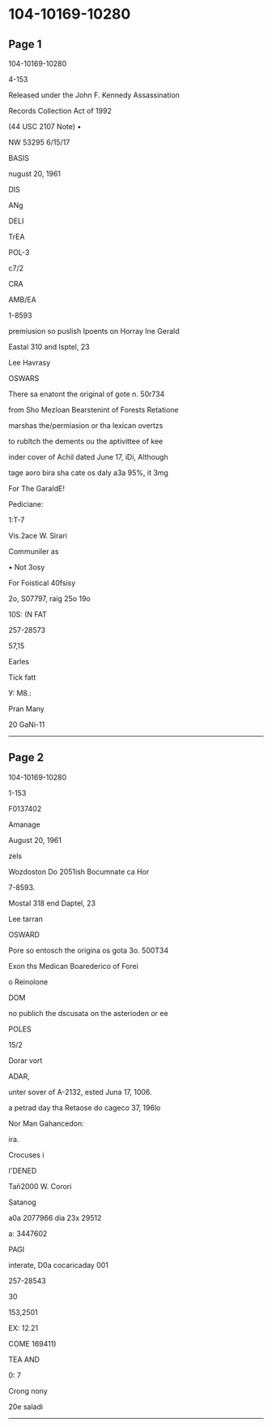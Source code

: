 # 104-10169-10280

## Page 1

104-10169-10280

4-153

Released under the John F. Kennedy Assassination

Records Collection Act of 1992

(44 USC 2107 Note) •

NW 53295 6/15/17

BASIS

nugust 20, 1961

DIS

ANg

DELI

TrEA

POL-3

c7/2

CRA

AMB/EA

1-8593

premiusion so puslish Ipoents on Horray Ine Gerald

Eastal 310 and Isptel, 23

Lee Havrasy

OSWARS

There sa enatont the original of gote n. 50r734

from Sho Mezloan Bearstenint of Forests Retatione

marshas the/permiasion or tha lexican overtzs

to rubltch the dements ou the aptivittee of kee

inder cover of Achil dated June 17, iDi, Although

tage aoro bira sha cate os daly a3a 95%, it 3mg

For The GaraIdE!

Pediciane:

1:T-7

Vis.2ace W. Sirari

Communiler as

• Not 3osy

For Foistical 40fsisy

2o, S07797, raig 25o 19o

10S: (N FAT

257-28573

57,15

Earles

Tick fatt

У: M8.:

Pran Many

20 GaNi-11

---

## Page 2

104-10169-10280

1-153

F0137402

Amanage

August 20, 1961

zels

Wozdoston Do 2051ish Bocumnate ca Hor

7-8593.

Mostal 318 end Daptel, 23

Lee tarran

OSWARD

Pore so entosch the origina os gota 3o. 500T34

Exon ths Medican Boarederico of Forei

o Reinolone

DOM

no publich the dscusata on the asterioden or ee

POLES

15/2

Dorar vort

ADAR,

unter sover of A-2132, ested Juna 17, 1006.

a petrad day tha Retaose do cageco 37, 196lo

Nor Man Gahancedon:

ira.

Crocuses i

I'DENED

Tañ2000 W. Corori

Satanog

a0a 2077966 dia 23x 29512

a: 3447602

PAGI

interate, D0a cocaricaday 001

257-28543

30

153,2501

EX: 12.21

COME 169411)

TEA AND

0: 7

Crong nony

20e saladi

---

